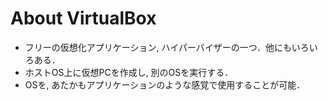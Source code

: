 About VirtualBox
=====================
* フリーの仮想化アプリケーション, ハイパーバイザーの一つ．他にもいろいろある．
* ホストOS上に仮想PCを作成し, 別のOSを実行する．
* OSを, あたかもアプリケーションのような感覚で使用することが可能．
